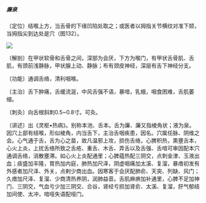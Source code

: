 ##### 廉泉

〔定位〕结喉上方，当舌骨的下缘凹陷处取之；或医者以拇指关节横纹对准下颏，当拇指尖到达处是穴（图132）。

![](img/图132.jpg)

〔解剖〕在甲状软骨和舌骨之间，深部为会厌，下方为喉门，有甲状舌骨肌、舌肌，有颈前浅静脉，甲状腺上动、静脉；布有颈皮神经，深层有舌下神经分支。

〔功能〕通调舌络，清利咽喉。

〔主治〕舌下肿痛，舌缓流涎，中风舌强不语，暴喑，乳蛾，咽食困难，舌肌萎缩。

〔刺灸〕向舌根斜刺0.5~0.8寸。可灸。

〔讲述〕出《灵枢•热病》。别称本池、舌本。舌为廉、廉又指棱角状；液为泉。因穴上部有结喉，形似棱角，内当舌下，主治舌咽疾患，因名。穴属任脉、阴维之会。心气通于舌，舌为心之苗，故凡温邪上攻，损伤舌络，心脾积热，熏壅舌本，心火上炎，上扰舌络所致之舌疮、重舌、木舌、弄舌以及舌强、舌喑可审因配本穴通调舌络，消散壅滞。如心火上炎配通里；心脾蕴热配三阴交，点刺金津、玉液出血；痰盛加丰隆，胃热加内庭，肺热加尺泽，阴虚咽痛加太溪、复溜，暴瘖初发有外感者加尺泽、外关，点剌少商出血。因寒客于会厌配肺俞、天突、列缺、风门；久瘖加尺泽、复溜、少商清热养阴，润肺益音。舌肌麻痹加补通里，心脾不足加神门、三阴交，气血亏少加三阴交、合谷，肾经亏损加肾俞、太溪、复溜，肝气郁结加间使、太冲，喑哑失语配哑门。